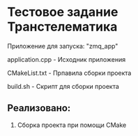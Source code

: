# Тестовое задание Транстелематика

Приложение для запуска: "zmq_app"

application.cpp - Исходник приложения

CMakeList.txt   - Прпавила сборки проекта

build.sh        - Скрипт для сборки проекта

## Реализовано:

1) Сборка проекта при помощи CMake
